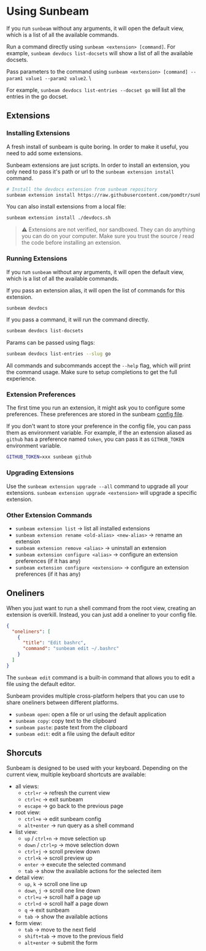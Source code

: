 # Using Sunbeam

If you run `sunbeam` without any arguments, it will open the default view, which is a list of all the available commands.

Run a command directly using `sunbeam <extension> [command]`.
For example, `sunbeam devdocs list-docsets` will show a list of all the available docsets.

Pass parameters to the command using `sunbeam <extension> [command] --param1 value1 --param2 value2`. \

For example, `sunbeam devdocs list-entries --docset go` will list all the entries in the go docset.

## Extensions

### Installing Extensions

A fresh install of sunbeam is quite boring. In order to make it useful, you need to add some extensions.

Sunbeam extensions are just scripts. In order to install an extension, you only need to pass it's path or url to the `sunbeam extension install` command.

```sh
# Install the devdocs extension from sunbeam repository
sunbeam extension install https://raw.githubusercontent.com/pomdtr/sunbeam/main/extensions/devdocs.sh
```

You can also install extensions from a local file:

```sh
sunbeam extension install ./devdocs.sh
```

> ⚠️ Extensions are not verified, nor sandboxed. They can do anything you can do on your computer. Make sure you trust the source / read the code before installing an extension.

### Running Extensions

If you run `sunbeam` without any arguments, it will open the default view, which is a list of all the available commands.

If you pass an extension alias, it will open the list of commands for this extension.

```sh
sunbeam devdocs
```

If you pass a command, it will run the command directly.

```sh
sunbeam devdocs list-docsets
```

Params can be passed using flags:

```sh
sunbeam devdocs list-entries --slug go
```

All commands and subcommands accept the `--help` flag, which will print the command usage.
Make sure to setup completions to get the full experience.

### Extension Preferences

The first time you run an extension, it might ask you to configure some preferences. These preferences are stored in the sunbeam [config file](../reference/config.md).

If you don't want to store your preference in the config file, you can pass them as environment variable.
For example, if the an extension aliased as `github` has a preference named `token`, you can pass it as `GITHUB_TOKEN` environment variable.

```sh
GITHUB_TOKEN=xxx sunbeam github
```

### Upgrading Extensions

Use the `sunbeam extension upgrade --all` command to upgrade all your extensions. `sunbeam extension upgrade <extension>` will upgrade a specific extension.

### Other Extension Commands

- `sunbeam extension list` -> list all installed extensions
- `sunbeam extension rename <old-alias> <new-alias>` -> rename an extension
- `sunbeam extension remove <alias>` -> uninstall an extension
- `sunbeam extension configure <alias>` -> configure an extension preferences (if it has any)
- `sunbeam extension configure <extension>` -> configure an extension preferences (if it has any)

## Oneliners

When you just want to run a shell command from the root view, creating an extension is overkill.
Instead, you can just add a oneliner to your config file.

```json
{
  "oneliners": [
    {
      "title": "Edit bashrc",
      "command": "sunbeam edit ~/.bashrc"
    }
  ]
}
```

The `sunbeam edit` command is a built-in command that allows you to edit a file using the default editor.

Sunbeam provides multiple cross-platform helpers that you can use to share oneliners between different platforms.

- `sunbeam open`: open a file or url using the default application
- `sunbeam copy`: copy text to the clipboard
- `sunbeam paste`: paste text from the clipboard
- `sunbeam edit`: edit a file using the default editor

## Shorcuts

Sunbeam is designed to be used with your keyboard. Depending on the current view, multiple keyboard shortcuts are available:

- all views:
  - `ctrl+r` -> refresh the current view
  - `ctrl+c` -> exit sunbeam
  - `escape` -> go back to the previous page
- root view:
  - `ctrl+e` -> edit sunbeam config
  - `alt+enter` -> run query as a shell command
- list view:
  - `up` / `ctrl+n` -> move selection up
  - `down` / `ctrl+p` -> move selection down
  - `ctrl+j` -> scroll preview down
  - `ctrl+k` -> scroll preview up
  - `enter` -> execute the selected command
  - `tab` -> show the available actions for the selected item
- detail view:
  - `up`, `k` -> scroll one line up
  - `down`, `j` -> scroll one line down
  - `ctrl+u` -> scroll half a page up
  - `ctrl+d` -> scroll half a page down
  - `q` -> exit sunbeam
  - `tab` -> show the available actions
- form view:
  - `tab` -> move to the next field
  - `shift+tab` -> move to the previous field
  - `alt+enter` -> submit the form
